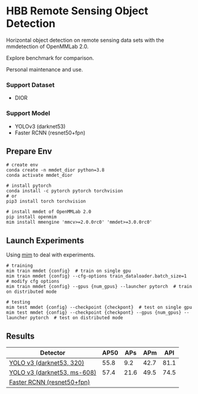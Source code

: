 # HBB Remote Sensing Object Detection

Horizontal object detection on remote sensing data sets with the mmdetection of OpenMMLab 2.0.

Explore benchmark for comparison.

Personal maintenance and use.

### Support Dataset
- DIOR

### Support Model
- YOLOv3 (darknet53)
- Faster RCNN (resnet50+fpn)



## Prepare Env

```shell
# create env
conda create -n mmdet_dior python=3.8
conda activate mmdet_dior

# install pytorch
conda install -c pytorch pytorch torchvision
# or
pip3 install torch torchvision

# install mmdet of OpenMMLab 2.0
pip install openmim
mim install mmengine 'mmcv>=2.0.0rc0' 'mmdet>=3.0.0rc0'
```



## Launch Experiments

Using [mim](https://github.com/open-mmlab/mim) to deal with experiments.

```shell
# training
mim train mmdet {config}  # train on single gpu
mim train mmdet {config} --cfg-options train_dataloader.batch_size=1  # modify cfg options
mim train mmdet {config} --gpus {num_gpus} --launcher pytorch  # train on distributed mode

# testing
mim test mmdet {config} --checkpoint {checkpont}  # test on single gpu
mim test mmdet {config} --checkpoint {checkpont} --gpus {num_gpus} --launcher pytorch  # test on distributed mode
```



## Results

| Detector                                                     | AP50 | APs  | APm  | APl  |
| ------------------------------------------------------------ | ---- | ---- | ---- | ---- |
| [YOLO v3 (darknet53, 320)](configs/yolov3/yolov3_d53_2xb32-320-273e_dior.py) | 55.8 | 9.2  | 42.7 | 81.1 |
| [YOLO v3 (darknet53, ms-608)](configs/yolov3/yolov3_d53_2xb4-ms-608-273e_dior.py) | 57.4 | 21.6 | 49.5 | 74.5 |
| [Faster RCNN (resnet50+fpn)](configs/faster_rcnn/faster-rcnn_r50_fpn_2xb2-50e_dior.py) |      |      |      |      |

